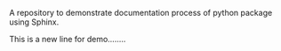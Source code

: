 

A repository to demonstrate documentation process of python package using Sphinx.

This is a new line for demo........
